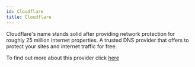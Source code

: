 ```yaml
---
id: Cloudflare
title: Cloudflare
---
```


Cloudflare's name stands solid after providing network protection for roughly 25 million internet properties. A trusted DNS provider that offers to protect your sites and internet traffic for free.

To find out more about this provider click [here](https://www.cloudflare.com/)
